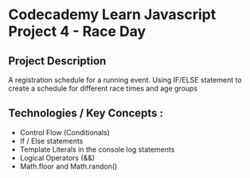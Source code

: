 # Codecademy Learn Javascript Project 4 - Race Day

## Project Description
A registration schedule for a running event. Using IF/ELSE statement to create a schedule for different race times and age groups
   
## Technologies / Key Concepts :
- Control Flow (Conditionals)
- If / Else statements
- Template Literals in the console log statements
- Logical Operators (&&)
- Math.floor and Math.randon()

